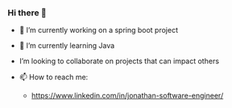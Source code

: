 ### Hi there 👋

<!--
**JONPIRES/JONPIRES** is a ✨ _special_ ✨ repository because its `README.md` (this file) appears on your GitHub profile.
 -->

- 🔭 I’m currently working on a spring boot project
- 🌱 I’m currently learning  Java
- I’m looking to collaborate on projects that can impact others

- 📫 How to reach me:
  - https://www.linkedin.com/in/jonathan-software-engineer/


